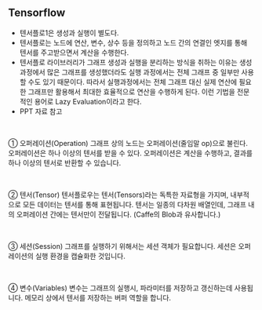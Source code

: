 ## Tensorflow

- 텐서플로1은 생성과 실행이 별도다.
- 텐서플로는 노드에 연산, 변수, 상수 등을 정의하고 노드 간의 연결인 엣지를 통해 텐서를 주고받으면서 계산을 수행한다.
- 텐서플로 라이브러리가 그래프 생성과 실행을 분리하는 방식을 취하는 이유는 생성 과정에서 많은 그래프를 생성했더라도 실행 과정에서는 전체 그래프 중 일부만 사용할 수도 있기 때문이다. 따라서 실행과정에서는 전체 그래프 대신 실제 연산에 필요한 그래프만 활용해서 최대한 효율적으로 연산을 수행하게 된다. 이런 기법을 전문적인 용어로 Lazy Evaluation이라고 한다.
- PPT 자료 참고

<br>

① 오퍼레이션(Operation)
그래프 상의 노드는 오퍼레이션(줄임말 op)으로 불린다. 오퍼레이션은 하나 이상의 텐서를 받을 수 있다. 오퍼레이션은 계산을 수행하고, 결과를 하나 이상의 텐서로 반환할 수 있습니다.

<br>

② 텐서(Tensor)
텐서플로우는 텐서(Tensors)라는 독특한 자료형을 가지며, 내부적으로 모든 데이터는 텐서를 통해 표현됩니다. 텐서는 일종의 다차원 배열인데, 그래프 내의 오퍼레이션 간에는 텐서만이 전달됩니다. (Caffe의 Blob과 유사합니다.)

<br>

③ 세션(Session)
그래프를 실행하기 위해서는 세션 객체가 필요합니다. 세션은 오퍼레이션의 실행 환경을 캡슐화한 것입니다.

<br>

④ 변수(Variables)
변수는 그래프의 실행시, 파라미터를 저장하고 갱신하는데 사용됩니다. 메모리 상에서 텐서를 저장하는 버퍼 역할을 합니다.

<br>

